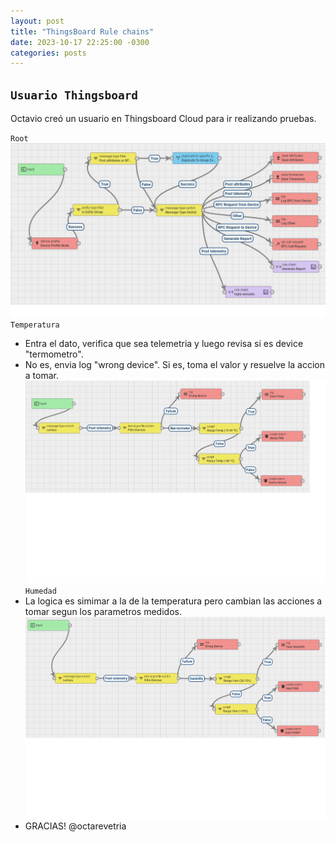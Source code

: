 ```yaml
---
layout: post
title: "ThingsBoard Rule chains"
date: 2023-10-17 22:25:00 -0300
categories: posts
---
```


`Usuario Thingsboard`
-
Octavio creó un usuario en Thingsboard Cloud para ir realizando pruebas.

`Root`
![Root](https://github.com/SisCom-PI2-2023-2/proyecto-plant-o-matic/blob/main/docs/assets/Root.jpg)
`Temperatura`
- Entra el dato, verifica que sea telemetria y luego revisa si es device "termometro".
- No es, envia log "wrong device". Si es, toma el valor y resuelve la accion a tomar.
![Temperatura](https://github.com/SisCom-PI2-2023-2/proyecto-plant-o-matic/blob/main/docs/assets/Temperatura.jpg)
`Humedad`
- La logica es simimar a la de la temperatura pero cambian las acciones a tomar segun los parametros medidos.
![humedad](https://github.com/SisCom-PI2-2023-2/proyecto-plant-o-matic/blob/main/docs/assets/humedad.jpg)
- GRACIAS! @octarevetria

